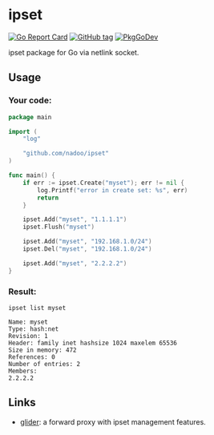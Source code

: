 # ipset

[![Go Report Card](https://goreportcard.com/badge/github.com/nadoo/ipset?style=flat-square)](https://goreportcard.com/report/github.com/nadoo/ipset)
[![GitHub tag](https://img.shields.io/github/v/tag/nadoo/ipset.svg?sort=semver&style=flat-square)](https://github.com/nadoo/ipset/releases)
[![PkgGoDev](https://pkg.go.dev/badge/github.com/nadoo/ipset)](https://pkg.go.dev/github.com/nadoo/ipset)

ipset package for Go via netlink socket.

## Usage

### Your code:
```Go
package main

import (
	"log"

	"github.com/nadoo/ipset"
)

func main() {
	if err := ipset.Create("myset"); err != nil {
		log.Printf("error in create set: %s", err)
		return
	}

	ipset.Add("myset", "1.1.1.1")
	ipset.Flush("myset")

	ipset.Add("myset", "192.168.1.0/24")
	ipset.Del("myset", "192.168.1.0/24")

	ipset.Add("myset", "2.2.2.2")
}
```

### Result:
`ipset list myset`

```
Name: myset
Type: hash:net
Revision: 1
Header: family inet hashsize 1024 maxelem 65536
Size in memory: 472
References: 0
Number of entries: 2
Members:
2.2.2.2
```

## Links

- [glider](https://github.com/nadoo/glider): a forward proxy with ipset management features.